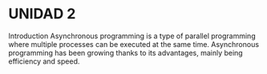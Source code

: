 # UNIDAD 2
Introduction
Asynchronous programming is a type of parallel programming where multiple processes can be executed at the same time. Asynchronous programming has been growing thanks to its advantages, mainly being efficiency and speed.